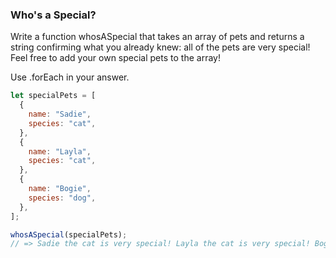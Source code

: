 ### Who's a Special?

Write a function whosASpecial that takes an array of pets and returns a string
confirming what you already knew: all of the pets are very special!
Feel free to add your own special pets to the array!

Use .forEach in your answer.

```javascript
let specialPets = [
  {
    name: "Sadie",
    species: "cat",
  },
  {
    name: "Layla",
    species: "cat",
  },
  {
    name: "Bogie",
    species: "dog",
  },
];

whosASpecial(specialPets);
// => Sadie the cat is very special! Layla the cat is very special! Bogie the dog is very special!
```
